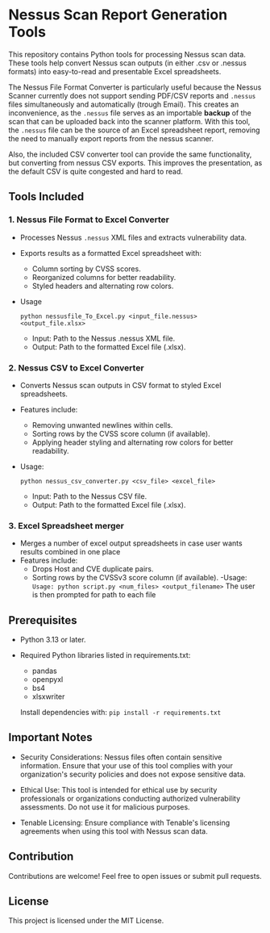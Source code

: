 # Nessus Scan Report Generation Tools

This repository contains Python tools for processing Nessus scan data. These tools help convert Nessus scan outputs (in either .csv or .nessus formats) into easy-to-read and presentable Excel spreadsheets. 

The Nessus File Format Converter is particularly useful because the Nessus Scanner currently does not support sending PDF/CSV reports and `.nessus` files simultaneously and automatically (trough Email). This creates an inconvenience, as the `.nessus` file serves as an importable **backup** of the scan that can be uploaded back into the scanner platform. With this tool, the `.nessus` file can be the source of an Excel spreadsheet report, removing the need to manually export reports from the nessus scanner. 

Also, the included CSV converter tool can provide the same functionality, but converting from nessus CSV exports. This improves the presentation, as the default CSV is quite congested and hard to read.

## Tools Included

### **1. Nessus File Format to Excel Converter**
- Processes Nessus `.nessus` XML files and extracts vulnerability data.
- Exports results as a formatted Excel spreadsheet with:

    - Column sorting by CVSS scores.
    - Reorganized columns for better readability.
    - Styled headers and alternating row colors.

- Usage

    ```python nessusfile_To_Excel.py <input_file.nessus> <output_file.xlsx>```

    - Input: Path to the Nessus .nessus XML file.
    - Output: Path to the formatted Excel file (.xlsx).

### **2. Nessus CSV to Excel Converter**

- Converts Nessus scan outputs in CSV format to styled Excel spreadsheets.
- Features include:
    - Removing unwanted newlines within cells.
    - Sorting rows by the CVSS score column (if available).
    - Applying header styling and alternating row colors for better readability.

- Usage:

     ```python nessus_csv_converter.py <csv_file> <excel_file>```

    - Input: Path to the Nessus CSV file.
    - Output: Path to the formatted Excel file (.xlsx).

### **3. Excel Spreadsheet merger**
- Merges a number of excel output spreadsheets in case user wants results combined in one place
- Features include:
    - Drops Host and CVE duplicate pairs.
    - Sorting rows by the CVSSv3 score column (if available).
-Usage:
    ```Usage: python script.py <num_files> <output_filename>```
    The user is then prompted for path to each file

## **Prerequisites**

- Python 3.13 or later.
- Required Python libraries listed in requirements.txt:
    - pandas
    - openpyxl
    - bs4
    - xlsxwriter

    Install dependencies with:
```pip install -r requirements.txt```

## Important Notes

- Security Considerations: Nessus files often contain sensitive information. Ensure that your use of this tool complies with your organization's security policies and does not expose sensitive data.

- Ethical Use: This tool is intended for ethical use by security professionals or organizations conducting authorized vulnerability assessments. Do not use it for malicious purposes.

- Tenable Licensing: Ensure compliance with Tenable's licensing agreements when using this tool with Nessus scan data.
    

## Contribution

Contributions are welcome! Feel free to open issues or submit pull requests.

## License

This project is licensed under the MIT License.
